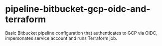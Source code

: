 # pipeline-bitbucket-gcp-oidc-and-terraform
Basic Bitbucket pipeline configuration that authenticates to GCP via OIDC, impersonates service account and runs Terraform job.
